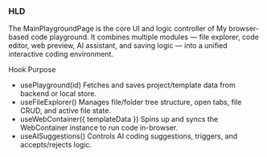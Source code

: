 ### HLD

The MainPlaygroundPage is the core UI and logic controller of My browser-based code playground.
It combines multiple modules — file explorer, code editor, web preview, AI assistant, and saving logic — into a unified interactive coding environment.


Hook	                                Purpose
- usePlayground(id)	                    Fetches and saves project/template data from backend or local store.
- useFileExplorer()	                    Manages file/folder tree structure, open tabs, file CRUD, and active file state.
- useWebContainer({ templateData })	    Spins up and syncs the WebContainer instance to run code in-browser.
- useAISuggestions()	                Controls AI coding suggestions, triggers, and accepts/rejects logic.

